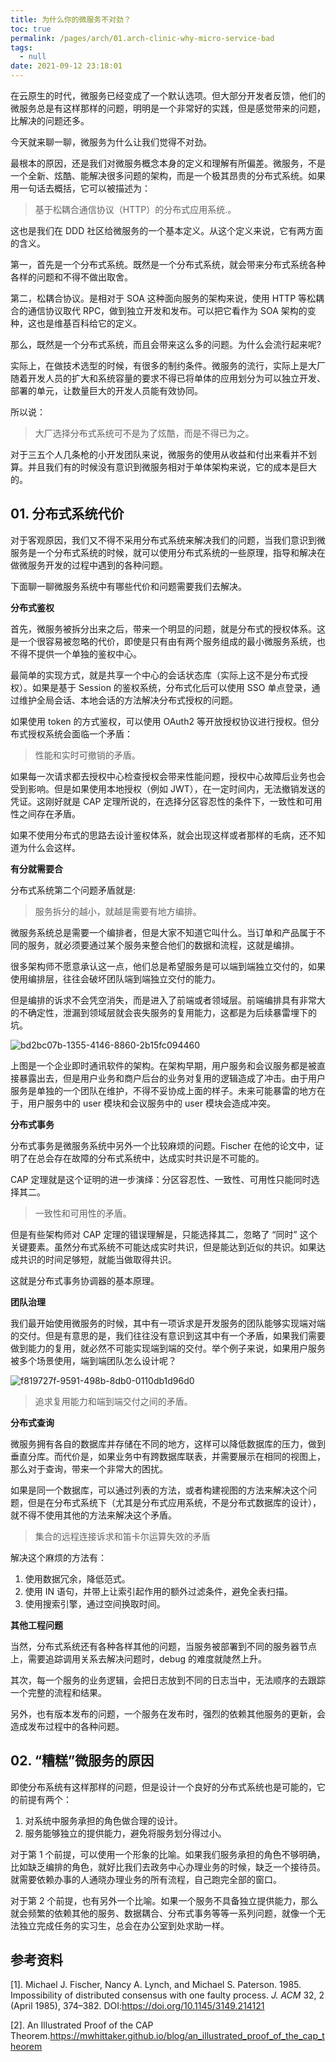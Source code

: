 ```yaml
---
title: 为什么你的微服务不对劲？
toc: true
permalink: /pages/arch/01.arch-clinic-why-micro-service-bad
tags: 
  - null
date: 2021-09-12 23:18:01
---
```




在云原生的时代，微服务已经变成了一个默认选项。但大部分开发者反馈，他们的微服务总是有这样那样的问题，明明是一个非常好的实践，但是感觉带来的问题，比解决的问题还多。

今天就来聊一聊，微服务为什么让我们觉得不对劲。

最根本的原因，还是我们对微服务概念本身的定义和理解有所偏差。微服务，不是一个全新、炫酷、能解决很多问题的架构，而是一个极其昂贵的分布式系统。如果用一句话去概括，它可以被描述为：

>  基于松耦合通信协议（HTTP）的分布式应用系统.。

这也是我们在 DDD 社区给微服务的一个基本定义。从这个定义来说，它有两方面的含义。

第一，首先是一个分布式系统。既然是一个分布式系统，就会带来分布式系统各种各样的问题和不得不做出取舍。

第二，松耦合协议。是相对于 SOA 这种面向服务的架构来说，使用 HTTP 等松耦合的通信协议取代 RPC，做到独立开发和发布。可以把它看作为 SOA 架构的变种，这也是维基百科给它的定义。

那么，既然是一个分布式系统，而且会带来这么多的问题。为什么会流行起来呢?

实际上，在做技术选型的时候，有很多的制约条件。微服务的流行，实际上是大厂随着开发人员的扩大和系统容量的要求不得已将单体的应用划分为可以独立开发、部署的单元，让数量巨大的开发人员能有效协同。

所以说：

> 大厂选择分布式系统可不是为了炫酷，而是不得已为之。

对于三五个人几条枪的小开发团队来说，微服务的使用从收益和付出来看并不划算。并且我们有的时候没有意识到微服务相对于单体架构来说，它的成本是巨大的。

## 01. 分布式系统代价

对于客观原因，我们又不得不采用分布式系统来解决我们的问题，当我们意识到微服务是一个分布式系统的时候，就可以使用分布式系统的一些原理，指导和解决在做微服务开发的过程中遇到的各种问题。

下面聊一聊微服务系统中有哪些代价和问题需要我们去解决。

**分布式鉴权**

首先，微服务被拆分出来之后，带来一个明显的问题，就是分布式的授权体系。这是一个很容易被忽略的代价，即使是只有由有两个服务组成的最小微服务系统，也不得不提供一个单独的鉴权中心。

最简单的实现方式，就是共享一个中心的会话状态库（实际上这不是分布式授权）。如果是基于 Session 的鉴权系统，分布式化后可以使用 SSO 单点登录，通过维护全局会话、本地会话的方法解决分布式授权的问题。

如果使用 token 的方式鉴权，可以使用 OAuth2 等开放授权协议进行授权。但分布式授权系统会面临一个矛盾：

> 性能和实时可撤销的矛盾。

如果每一次请求都去授权中心检查授权会带来性能问题，授权中心故障后业务也会受到影响。但是如果使用本地授权（例如 JWT），在一定时间内，无法撤销发送的凭证。这刚好就是 CAP 定理所说的，在选择分区容忍性的条件下，一致性和可用性之间存在矛盾。

如果不使用分布式的思路去设计鉴权体系，就会出现这样或者那样的毛病，还不知道为什么会这样。

**有分就需要合**

分布式系统第二个问题矛盾就是:

>  服务拆分的越小，就越是需要有地方编排。

微服务系统总是需要一个编排者，但是大家不知道它叫什么。当订单和产品属于不同的服务，就必须要通过某个服务来整合他们的数据和流程，这就是编排。

很多架构师不愿意承认这一点，他们总是希望服务是可以端到端独立交付的，如果使用编排层，往往会破坏团队端到端独立交付的能力。

但是编排的诉求不会凭空消失，而是进入了前端或者领域层。前端编排具有非常大的不确定性，泄漏到领域层就会丧失服务的复用能力，这都是为后续暴雷埋下的坑。

![bd2bc07b-1355-4146-8860-2b15fc094460](01.arch-clinic-why-micro-service-bad/bd2bc07b-1355-4146-8860-2b15fc094460.png)


上图是一个企业即时通讯软件的架构。在架构早期，用户服务和会议服务都是被直接暴露出去，但是用户业务和商户后台的业务对复用的逻辑造成了冲击。由于用户服务是单独的一个团队在维护，不得不妥协成上面的样子。未来可能暴雷的地方在于，用户服务中的 user 模块和会议服务中的 user 模块会造成冲突。



**分布式事务**

分布式事务是微服务系统中另外一个比较麻烦的问题。Fischer 在他的论文中，证明了在总会存在故障的分布式系统中，达成实时共识是不可能的。

CAP 定理就是这个证明的进一步演绎：分区容忍性、一致性、可用性只能同时选择其二。

>  一致性和可用性的矛盾。

但是有些架构师对 CAP 定理的错误理解是，只能选择其二，忽略了 “同时” 这个关键要素。虽然分布式系统不可能达成实时共识，但是能达到近似的共识。如果达成共识的时间足够短，就能当做取得共识。

这就是分布式事务协调器的基本原理。

**团队治理**

我们最开始使用微服务的时候，其中有一项诉求是开发服务的团队能够实现端对端的交付。但是有意思的是，我们往往没有意识到这其中有一个矛盾，如果我们需要做到能力的复用，就必然不可能实现端到端的交付。举个例子来说，如果用户服务被多个场景使用，端到端团队怎么设计呢？

![f819727f-9591-498b-8db0-0110db1d96d0](01.arch-clinic-why-micro-service-bad/f819727f-9591-498b-8db0-0110db1d96d0-1460035.png)

>  追求复用能力和端到端交付之间的矛盾。


**分布式查询**

微服务拥有各自的数据库并存储在不同的地方，这样可以降低数据库的压力，做到垂直分库。而代价是，如果业务中有跨数据库联表，并需要展示在相同的视图上，那么对于查询，带来一个非常大的困扰。

如果是同一个数据库，可以通过列表的方法，或者构建视图的方法来解决这个问题，但是在分布式系统下（尤其是分布式应用系统，不是分布式数据库的设计），就不得不使用其他的方法来解决这个矛盾。

>  集合的远程连接诉求和笛卡尔运算失效的矛盾
>
解决这个麻烦的方法有：

1. 使用数据冗余，降低范式。
2. 使用 IN 语句，并带上让索引起作用的额外过滤条件，避免全表扫描。
3. 使用搜索引擎，通过空间换取时间。

**其他工程问题**

当然，分布式系统还有各种各样其他的问题，当服务被部署到不同的服务器节点上，需要追踪调用关系去解决问题时，debug 的难度就陡然上升。

其次，每一个服务的业务逻辑，会把日志放到不同的日志当中，无法顺序的去跟踪一个完整的流程和结果。

另外，也有版本发布的问题，一个服务在发布时，强烈的依赖其他服务的更新，会造成发布过程中的各种问题。

## 02. “糟糕”微服务的原因

即使分布系统有这样那样的问题，但是设计一个良好的分布式系统也是可能的，它的前提有两个：

1. 对系统中服务承担的角色做合理的设计。
2. 服务能够独立的提供能力，避免将服务划分得过小。

对于第 1 个前提，可以使用一个形象的比喻。如果我们服务承担的角色不够明确，比如缺乏编排的角色，就好比我们去政务中心办理业务的时候，缺乏一个接待员。就需要依赖办事的人通晓办理业务的所有流程，自己跑完全部的窗口。

对于第 2 个前提，也有另外一个比喻。如果一个服务不具备独立提供能力，那么就会频繁的依赖其他的服务、数据耦合、分布式事务等等一系列问题，就像一个无法独立完成任务的实习生，总会在办公室到处求助一样。

## 参考资料

[1]. Michael J. Fischer, Nancy A. Lynch, and Michael S. Paterson. 1985. Impossibility of distributed consensus with one faulty process. <i>J. ACM</i> 32, 2 (April 1985), 374–382. DOI:https://doi.org/10.1145/3149.214121

[2]. An Illustrated Proof of the CAP Theorem.https://mwhittaker.github.io/blog/an_illustrated_proof_of_the_cap_theorem
